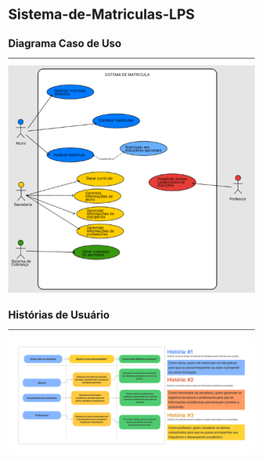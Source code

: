 # Sistema-de-Matriculas-LPS

## Diagrama Caso de Uso
---------------
![Casos de Uso](https://github.com/daviaugustoo/Sistema-de-Matriculas-LPS/blob/main/Diagramas/Diagrama%20de%20Caso%20de%20Uso.png)
## Histórias de Usuário
---------------
![Casos de Uso](https://github.com/daviaugustoo/Sistema-de-Matriculas-LPS/blob/main/Documentos/User%20Story.jpg)

